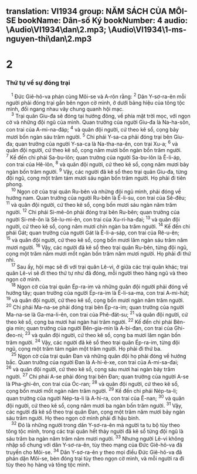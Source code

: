 translation: VI1934
group: NĂM SÁCH CỦA MÔI-SE
bookName: Dân-số Ký 
bookNumber: 4
audio: \Audio\VI1934\dan\2.mp3; \Audio\VI1934\1-ms-nguyen-thi\dan\2.mp3
-------

<div class="title"><h1>2</h1><h3>Thứ tự về sự đóng trại</h3></div>
<span class="verse dan_2_1"> <sup>1</sup> Đức Giê-hô-va phán cùng Môi-se và A-rôn rằng: </span>
<span class="verse dan_2_2"><sup>2</sup> Dân Y-sơ-ra-ên mỗi người phải đóng trại gần bên ngọn cờ mình, ở dưới bảng hiệu của tông tộc mình, đối ngang nhau vây chung quanh hội mạc. <br/></span>
<span class="verse dan_2_3"> <sup>3</sup> Trại quân Giu-đa sẽ đóng tại hướng đông, về phía mặt trời mọc, với ngọn cờ và những đội ngũ của mình. Quan trưởng của người Giu-đa là Na-ha-sôn, con trai của A-mi-na-đáp; </span>
<span class="verse dan_2_4"><sup>4</sup> và quân đội người, cứ theo kê sổ, cọng bảy mươi bốn ngàn sáu trăm người. </span>
<span class="verse dan_2_5"><sup>5</sup> Chi phái Y-sa-ca phải đóng trại bên Giu-đa; quan trưởng của người Y-sa-ca là Na-tha-na-ên, con trai Xu-a; </span>
<span class="verse dan_2_6"><sup>6</sup> và quân đội người, cứ theo kê sổ, cọng năm mươi bốn ngàn bốn trăm người. </span>
<span class="verse dan_2_7"><sup>7</sup> Kế đến chi phái Sa-bu-lôn; quan trưởng của người Sa-bu-lôn là Ê-li-áp, con trai của Hê-lôn, </span>
<span class="verse dan_2_8"><sup>8</sup> và quân đội người, cứ theo kê sổ, cọng năm mươi bảy ngàn bốn trăm người. </span>
<span class="verse dan_2_9"><sup>9</sup> Vậy, các người đã kê sổ theo trại quân Giu-đa, từng đội ngũ, cọng một trăm tám mươi sáu ngàn bốn trăm người. Họ phải đi tiên phong. <br/></span>
<span class="verse dan_2_10"> <sup>10</sup> Ngọn cờ của trại quân Ru-bên và những đội ngũ mình, phải đóng về hướng nam. Quan trưởng của người Ru-bên là Ê-li-su, con trai của Sê-đêu; </span>
<span class="verse dan_2_11"><sup>11</sup> và quân đội người, cứ theo kê sổ, cọng bốn mươi sáu ngàn năm trăm người. </span>
<span class="verse dan_2_12"><sup>12</sup> Chi phái Si-mê-ôn phải đóng trại bên Ru-bên; quan trưởng của người Si-mê-ôn là Sê-lu-mi-ên, con trai của Xu-ri-ha-đai; </span>
<span class="verse dan_2_13"><sup>13</sup> và quân đội người, cứ theo kê sổ, cọng năm mươi chín ngàn ba trăm người. </span>
<span class="verse dan_2_14"><sup>14</sup> Kế đến chi phái Gát; quan trưởng của người Gát là Ê-li-a-sáp, con trai của Rê-u-ên; </span>
<span class="verse dan_2_15"><sup>15</sup> và quân đội người, cứ theo kê sổ, cọng bốn mươi lăm ngàn sáu trăm năm mươi người. </span>
<span class="verse dan_2_16"><sup>16</sup> Vậy, các người đã kê sổ theo trại quân Ru-bên, từng đội ngũ, cọng một trăm năm mươi mốt ngàn bốn trăm năm mươi người. Họ phải đi thứ nhì. <br/></span>
<span class="verse dan_2_17"> <sup>17</sup> Sau ấy, hội mạc sẽ đi với trại quân Lê-vi, ở giữa các trại quân khác; trại quân Lê-vi sẽ đi theo thứ tự như đã đóng, mỗi người theo hàng ngũ và theo ngọn cờ mình. <br/></span>
<span class="verse dan_2_18"> <sup>18</sup> Ngọn cờ của trại quân Ép-ra-im và những quân đội người phải đóng về hướng tây; quan trưởng của người Ép-ra-im là Ê-li-sa-ma, con trai A-mi-hút; </span>
<span class="verse dan_2_19"><sup>19</sup> và quân đội người, cứ theo kê sổ, cọng bốn mươi ngàn năm trăm người. </span>
<span class="verse dan_2_20"><sup>20</sup> Chi phái Ma-na-se phải đóng trại bên Ép-ra-im; quan trưởng của người Ma-na-se là Ga-ma-li-ên, con trai của Phê-đát-su; </span>
<span class="verse dan_2_21"><sup>21</sup> và quân đội người, cứ theo kê sổ, cọng ba mươi hai ngàn hai trăm người. </span>
<span class="verse dan_2_22"><sup>22</sup> Kế đến chi phái Bên-gia min; quan trưởng của người Bên-gia-min là A-bi-đan, con trai của Ghi-đeo-ni; </span>
<span class="verse dan_2_23"><sup>23</sup> và quân đội người, cứ theo kê sổ, cọng ba mươi lăm ngàn bốn trăm người. </span>
<span class="verse dan_2_24"><sup>24</sup> Vậy, các người đã kê sổ theo trại quân Ép-ra-im, từng đội ngũ, cọng một trăm tám ngàn một trăm người. Họ phải đi thứ ba. <br/></span>
<span class="verse dan_2_25"> <sup>25</sup> Ngọn cờ của trại quân Đan và những quân đội họ phải đóng về hướng bắc. Quan trưởng của người Đan là A-hi-ê-xe, con trai của A-mi-sa-đai; </span>
<span class="verse dan_2_26"><sup>26</sup> và quân đội người, cứ theo kê sổ, cọng sáu mươi hai ngàn bảy trăm người. </span>
<span class="verse dan_2_27"><sup>27</sup> Chi phái A-se phải đóng trại bên Đan; quan trưởng của người A-se là Pha-ghi-ên, con trai của Óc-ran; </span>
<span class="verse dan_2_28"><sup>28</sup> và quân đội người, cứ theo kê sổ, cọng bốn mươi mốt ngàn năm trăm người. </span>
<span class="verse dan_2_29"><sup>29</sup> Kế đến chi phái Nép-ta-li; quan trưởng của người Nép-ta-li là A-hi-ra, con trai của Ê-nan; </span>
<span class="verse dan_2_30"><sup>30</sup> và quân đội người, cứ theo kê sổ, cọng năm mươi ba ngàn bốn trăm người. </span>
<span class="verse dan_2_31"><sup>31</sup> Vậy, các người đã kê sổ theo trại quân Đan, cọng một trăm năm mươi bảy ngàn sáu trăm người. Họ theo ngọn cờ mình phải đi hậu binh. <br/></span>
<span class="verse dan_2_32"> <sup>32</sup> Đó là những người trong dân Y-sơ-ra-ên mà người ta tu bộ tùy theo tông tộc mình, trong các trại quân hết thảy người đã kê sổ từng đội ngũ là sáu trăm ba ngàn năm trăm năm mươi người. </span>
<span class="verse dan_2_33"><sup>33</sup> Nhưng người Lê-vi không nhập sổ chung với dân Y-sơ-ra-ên, tùy theo mạng của Đức Giê-hô-va đã truyền cho Môi-se. </span>
<span class="verse dan_2_34"><sup>34</sup> Dân Y-sơ-ra-ên y theo mọi điều Đức Giê-hô-va đã phán dặn Môi-se, bèn đóng trại tùy theo ngọn cờ mình, và mỗi người ra đi tùy theo họ hàng và tông tộc mình. <br/></span>
